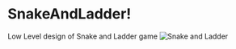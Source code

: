 # SnakeAndLadder!

Low Level design of Snake and Ladder game
![Snake and Ladder](https://miro.medium.com/v2/resize:fit:978/1*Qocq8CWeN3yacR_dxxbuiQ.png)
